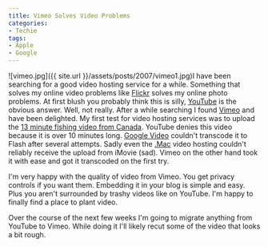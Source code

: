 ```yaml
---
title: Vimeo Solves Video Problems
categories:
- Techie
tags:
- Apple
- Google
---
```


![vimeo.jpg]({{ site.url }}/assets/posts/2007/vimeo1.jpg)I have been searching for a good video hosting service for a while. Something that solves my online video problems like [Flickr](http://www.flickr.com/) solves my online photo problems. At first blush you probably think this is silly, [YouTube](http://www.youtube.com/) is the obvious answer. Well, not really.
After a while searching I found [Vimeo](http://www.vimeo.com/) and have been delighted. My first test for video hosting services was to upload the [13 minute fishing video from Canada](/thingelstad/chipai-fishing-trip-video). YouTube denies this video because it is over 10 minutes long. [Google Video](http://video.google.com/) couldn't transcode it to Flash after several attempts. Sadly even the [.Mac](http://www.mac.com/WebObjects/Welcome) video hosting couldn't reliably receive the upload from iMovie (sad). Vimeo on the other hand took it with ease and got it transcoded on the first try.

I'm very happy with the quality of video from Vimeo. You get privacy controls if you want them. Embedding it in your blog is simple and easy. Plus you aren't surrounded by trashy videos like on YouTube. I'm happy to finally find a place to plant video.

Over the course of the next few weeks I'm going to migrate anything from YouTube to Vimeo. While doing it I'll likely recut some of the video that looks a bit rough.
